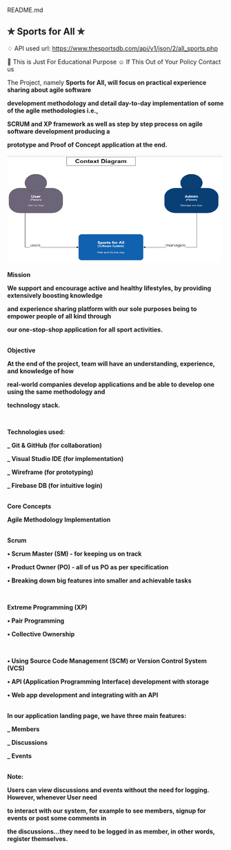 <a class="js-navigation-open Link--primary" title="README.md" data-pjax="#repo-content-pjax-container" >README.md</a>

## ✯ Sports for All ✯

♢ API used url: https://www.thesportsdb.com/api/v1/json/2/all_sports.php

🚸 This is Just For Educational Purpose
☺ If This Out of Your Policy Contact us

The Project, namely <strong>Sports for All<strong/>, will focus on practical experience sharing about agile software

development methodology and detail day-to-day implementation of some of the agile methodologies i.e.,

SCRUM and XP framework as well as step by step process on agile software development producing a

prototype and Proof of Concept application at the end.
  

<img src="/Context_Diag.PNG" alt="context diag" style="height: 250px; width:500px;"/>
  
<br/> 
<br/>  
<strong> Mission </strong>
  
We support and encourage active and healthy lifestyles, by providing extensively boosting knowledge

and experience sharing platform with our sole purposes being to empower people of all kind through

our one-stop-shop application for all sport activities.
  
<br/> 
<strong>Objective </strong>
  
At the end of the project, team will have an understanding, experience, and knowledge of how

real-world companies develop applications and be able to develop one using the same methodology and

technology stack.

 <br/> 
  
<strong>Technologies used:</strong>
  
\_ Git & GitHub (for collaboration)

\_ Visual Studio IDE (for implementation)
  
 _ Wireframe (for prototyping)

\_ Firebase DB (for intuitive login)

  
<br/>   
<strong>Core Concepts</strong>
  
Agile Methodology Implementation

<br/>  
Scrum 
 
• Scrum Master (SM)  - for keeping us on track
  
• Product Owner (PO)  - all of us PO as per specification  

• Breaking down big features into smaller and achievable tasks

  <br/>
  
Extreme Programming (XP) 
  
• Pair Programming

• Collective Ownership

  
  <br/>
  
• Using Source Code Management (SCM) or Version Control System (VCS)

• API (Application Programming Interface) development with storage

• Web app development and integrating with an API

  
  
<br/>   
In our application landing page, we have <strong>three main features</strong>:
  
\_ Members

\_ Discussions

\_ Events

  
 <br/>  
<strong>Note</strong>: 

Users can view discussions and events without the need for logging. However, whenever User need

to interact with our system, for example to see members, signup for events or post some comments in

the discussions…they need to be logged in as member, in other words, register themselves.


